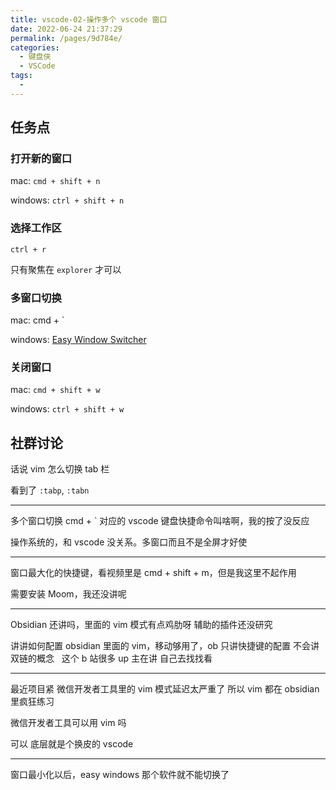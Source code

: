 ```yaml
---
title: vscode-02-操作多个 vscode 窗口
date: 2022-06-24 21:37:29
permalink: /pages/9d784e/
categories:
  - 键盘侠
  - VSCode
tags:
  -
---
```


## 任务点

### 打开新的窗口

mac: `cmd + shift + n`

windows: `ctrl + shift + n`

### 选择工作区

`ctrl + r`

只有聚焦在 `explorer` 才可以

### 多窗口切换

mac: cmd + \`

windows: [Easy Window Switcher](https://www.appinn.com/easy-window-switcher/)

### 关闭窗口

mac: `cmd + shift + w`

windows: `ctrl + shift + w`

## 社群讨论

话说 vim 怎么切换 tab 栏

看到了 `:tabp`, `:tabn`

<hr />

多个窗口切换 cmd + ` 对应的 vscode 键盘快捷命令叫啥啊，我的按了没反应

操作系统的，和 vscode 没关系。多窗口而且不是全屏才好使

<hr />

窗口最大化的快捷键，看视频里是 cmd + shift + m，但是我这里不起作用

需要安装 Moom，我还没讲呢

<hr />

Obsidian 还讲吗，里面的 vim 模式有点鸡肋呀 辅助的插件还没研究

讲讲如何配置 obsidian 里面的 vim，移动够用了，ob 只讲快捷键的配置 不会讲双链的概念   这个 b 站很多 up 主在讲 自己去找找看

<hr />

最近项目紧 微信开发者工具里的 vim 模式延迟太严重了 所以 vim 都在 obsidian 里疯狂练习

微信开发者工具可以用 vim 吗

可以 底层就是个换皮的 vscode

<hr />

窗口最小化以后，easy windows 那个软件就不能切换了
